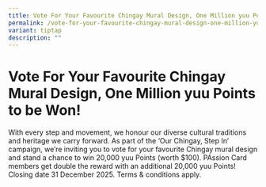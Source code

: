 ```yaml
---
title: Vote For Your Favourite Chingay Mural Design, One Million yuu Points to be Won!
permalink: /vote-for-your-favourite-chingay-mural-design-one-million-yuu-points-to-be-won/
variant: tiptap
description: ""
---
```

<h1><strong>Vote For Your Favourite Chingay Mural Design, One Million yuu Points to be Won!</strong></h1>
<p>With every step and movement, we honour our diverse cultural traditions
and heritage we carry forward. As part of the ‘Our Chingay, Step In’ campaign,
we’re inviting you to vote for your favourite Chingay mural design and
stand a chance to win 20,000 yuu Points (worth $100). PAssion Card members
get double the reward with an additional 20,000 yuu Points! Closing date
31 December 2025. Terms &amp; conditions apply.</p>
<p></p>
